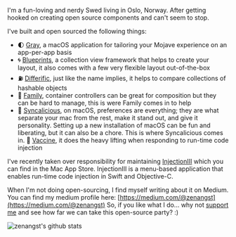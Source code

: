 I'm a fun-loving and nerdy Swed living in Oslo, Norway. After getting hooked on creating open source components and can't seem to stop.

I've built and open sourced the following things:

- 🌓 [Gray](https://github.com/zenangst/Gray), a macOS application for tailoring your Mojave experience on an app-per-app basis
- 🌀 [Blueprints](https://github.com/zenangst/Blueprints), a collection view framework that helps to create your layout, it also comes with a few very flexible layout out-of-the-box
- ⛽️ [Differific](https://github.com/zenangst/Differific), just like the name implies, it helps to compare collections of hashable objects
- 🚸 [Family](https://github.com/zenangst/Family), container controllers can be great for composition but they can be hard to manage, this is were Family comes in to help
- 🍫 [Syncalicious](https://github.com/zenangst/Syncalicious), on macOS, preferences are everything; they are what separate your mac from the rest, make it stand out, and give it personality. Setting up a new installation of macOS can be fun and liberating, but it can also be a chore. This is where Syncalicious comes in.
💉 [Vaccine](https://github.com/zenangst/Vaccine), it does the heavy lifting when responding to run-time code injection

I've recently taken over responsibility for maintaining [InjectionIII](https://itunes.apple.com/no/app/injectioniii/id1380446739?mt=12) which you can find in the Mac App Store. InjectionIII is a menu-based application that enables run-time code injection in Swift and Objective-C.

When I'm not doing open-sourcing, I find myself writing about it on Medium. You can find my medium profile here: [https://medium.com/@zenangst](https://medium.com/@zenangst)
So, if you like what I do... why not [support me](https://github.com/sponsors/zenangst) and see how far we can take this open-source party? :)

![zenangst's github stats](https://github-readme-stats.vercel.app/api?username=zenangst&show_icons=true&theme=bear)
